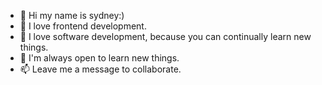 - 👋 Hi my name is sydney:)
- 👀 I love frontend development.
- 🌱 I love software development, because you can continually learn new things.
- 💞️ I'm always open to learn new things.
- 📫 Leave me a message to collaborate.
